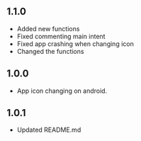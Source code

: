 ## 1.1.0

* Added new functions
* Fixed commenting main intent
* Fixed app crashing when changing icon
* Changed the functions

## 1.0.0

* App icon changing on android.

## 1.0.1

* Updated README.md
